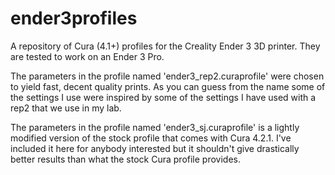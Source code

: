# ender3profiles
A repository of Cura (4.1+) profiles for the Creality Ender 3 3D printer. They are tested to work on an Ender 3 Pro.

The parameters in the profile named 'ender3_rep2.curaprofile' were chosen to yield fast, decent quality prints. As you can guess from the name some of the settings I use were inspired by some of the settings I have used with a rep2 that we use in my lab.

The parameters in the profile named 'ender3_sj.curaprofile' is a lightly modified version of the stock profile that comes with Cura 4.2.1. I've included it here for anybody interested but it shouldn't give drastically better results than what the stock Cura profile provides.

